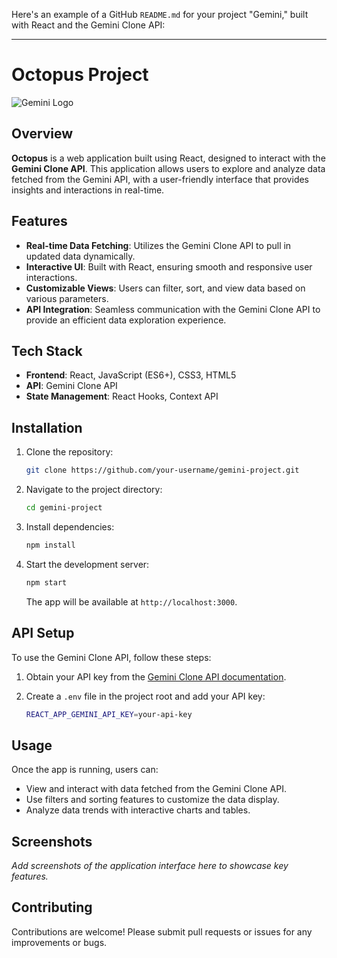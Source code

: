 Here's an example of a GitHub `README.md` for your project "Gemini," built with React and the Gemini Clone API:

---

# Octopus Project

![Gemini Logo](link-to-logo-if-available)

## Overview

**Octopus** is a web application built using React, designed to interact with the **Gemini Clone API**. This application allows users to explore and analyze data fetched from the Gemini API, with a user-friendly interface that provides insights and interactions in real-time.

## Features

- **Real-time Data Fetching**: Utilizes the Gemini Clone API to pull in updated data dynamically.
- **Interactive UI**: Built with React, ensuring smooth and responsive user interactions.
- **Customizable Views**: Users can filter, sort, and view data based on various parameters.
- **API Integration**: Seamless communication with the Gemini Clone API to provide an efficient data exploration experience.

## Tech Stack

- **Frontend**: React, JavaScript (ES6+), CSS3, HTML5
- **API**: Gemini Clone API
- **State Management**: React Hooks, Context API

## Installation

1. Clone the repository:

   ```bash
   git clone https://github.com/your-username/gemini-project.git
   ```

2. Navigate to the project directory:

   ```bash
   cd gemini-project
   ```

3. Install dependencies:

   ```bash
   npm install
   ```

4. Start the development server:

   ```bash
   npm start
   ```

   The app will be available at `http://localhost:3000`.

## API Setup

To use the Gemini Clone API, follow these steps:

1. Obtain your API key from the [Gemini Clone API documentation](link-to-api-docs).
2. Create a `.env` file in the project root and add your API key:

   ```bash
   REACT_APP_GEMINI_API_KEY=your-api-key
   ```

## Usage

Once the app is running, users can:

- View and interact with data fetched from the Gemini Clone API.
- Use filters and sorting features to customize the data display.
- Analyze data trends with interactive charts and tables.

## Screenshots

*Add screenshots of the application interface here to showcase key features.*

## Contributing

Contributions are welcome! Please submit pull requests or issues for any improvements or bugs.
